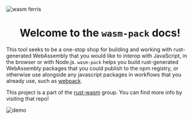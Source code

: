 ![wasm ferris](https://rustwasm.github.io/wasm-pack/public/img/wasm-ferris.png)

<h1 style="text-align: center;">Welcome to the <code>wasm-pack</code> docs!</h1>

This tool seeks to be a one-stop shop for building and working with rust-
generated WebAssembly that you would like to interop with JavaScript, in the
browser or with Node.js. `wasm-pack` helps you build rust-generated
WebAssembly packages that you could publish to the npm registry, or otherwise use
alongside any javascript packages in workflows that you already use, such as [webpack].

[bundler-support]: https://github.com/rustwasm/team/blob/master/goals/bundler-integration.md#details
[webpack]: https://webpack.js.org/

This project is a part of the [rust-wasm] group. You can find more info by
visiting that repo!

[rust-wasm]: https://github.com/rustwasm/team

![demo](https://github.com/rustwasm/wasm-pack/raw/master/demo.gif)
